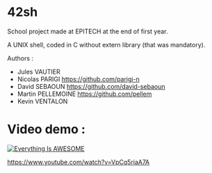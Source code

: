 # 42sh

School project made at EPITECH at the end of first year.

A UNIX shell, coded in C without extern library (that was mandatory).

Authors :

- Jules VAUTIER
- Nicolas PARIGI https://github.com/parigi-n
- David SEBAOUN https://github.com/david-sebaoun
- Martin PELLEMOINE https://github.com/pellem
- Kevin VENTALON

# Video demo :

[![Everything Is AWESOME](http://img.youtube.com/vi/VpCq5riaA7A/0.jpg)](https://www.youtube.com/watch?v=VpCq5riaA7A "Everything Is AWESOME")

https://www.youtube.com/watch?v=VpCq5riaA7A
